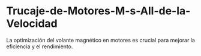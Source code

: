 # Trucaje-de-Motores-M-s-All-de-la-Velocidad
La optimización del volante magnético en motores es crucial para mejorar la eficiencia y el rendimiento. 
